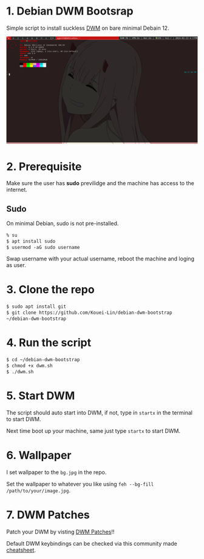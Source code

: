 # 1. Debian DWM Bootsrap
Simple script to install suckless [DWM](https://dwm.suckless.org/) on bare minimal Debain 12.

![image](debian.png)

# 2. Prerequisite
Make sure the user has **sudo** previlidge and the machine has access to the internet.

## Sudo

On minimal Debian, sudo is not pre-installed.

```
% su
$ apt install sudo
$ usermod -aG sudo username
```
Swap username with your actual username, reboot the machine and loging as user.

# 3. Clone the repo

```
$ sudo apt install git
$ git clone https://github.com/Kouei-Lin/debian-dwm-bootstrap ~/debian-dwm-bootstrap
```

# 4. Run the script

```
$ cd ~/debian-dwm-bootstrap
$ chmod +x dwm.sh
$ ./dwm.sh
```

# 5. Start DWM

The script should auto start into DWM, if not, type in `startx` in the terminal to start DWM.

Next time boot up your machine, same just type `startx` to start DWM.

# 6. Wallpaper
I set wallpaper to the `bg.jpg` in the repo. 

Set the wallpaper to whatever you like using `feh --bg-fill /path/to/your/image.jpg`.

# 7. DWM Patches
Patch your DWM by visting [DWM Patches](https://dwm.suckless.org/patches/)!!

Default DWM keybindings can be checked via this community made [cheatsheet](https://gist.github.com/erlendaakre/12eb90eef84a3ab81f7b531e516c9594).
